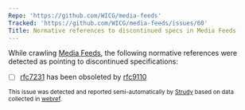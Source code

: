 ```yaml
---
Repo: 'https://github.com/WICG/media-feeds'
Tracked: 'https://github.com/WICG/media-feeds/issues/60'
Title: Normative references to discontinued specs in Media Feeds
---
```


While crawling [Media Feeds](https://wicg.github.io/media-feeds/), the following normative references were detected as pointing to discontinued specifications:
* [ ] [rfc7231](https://httpwg.org/specs/rfc7231.html) has been obsoleted by [rfc9110](https://httpwg.org/specs/rfc9110.html)

<sub>This issue was detected and reported semi-automatically by [Strudy](https://github.com/w3c/strudy/) based on data collected in [webref](https://github.com/w3c/webref/).</sub>
